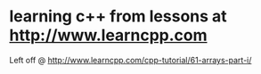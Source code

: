 # learning c++ from lessons at http://www.learncpp.com



Left off @ http://www.learncpp.com/cpp-tutorial/61-arrays-part-i/

